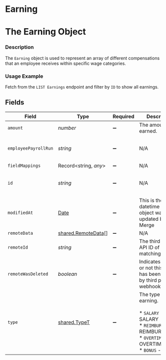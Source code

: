 # Earning

# The Earning Object
### Description
The `Earning` object is used to represent an array of different compensations that an employee receives within specific wage categories.

### Usage Example
Fetch from the `LIST Earnings` endpoint and filter by `ID` to show all earnings.


## Fields

| Field                                                                                                                 | Type                                                                                                                  | Required                                                                                                              | Description                                                                                                           | Example                                                                                                               |
| --------------------------------------------------------------------------------------------------------------------- | --------------------------------------------------------------------------------------------------------------------- | --------------------------------------------------------------------------------------------------------------------- | --------------------------------------------------------------------------------------------------------------------- | --------------------------------------------------------------------------------------------------------------------- |
| `amount`                                                                                                              | *number*                                                                                                              | :heavy_minus_sign:                                                                                                    | The amount earned.                                                                                                    | 1002.34                                                                                                               |
| `employeePayrollRun`                                                                                                  | *string*                                                                                                              | :heavy_minus_sign:                                                                                                    | N/A                                                                                                                   | 35347df1-95e7-46e2-93cc-66f1191edca5                                                                                  |
| `fieldMappings`                                                                                                       | Record<string, *any*>                                                                                                 | :heavy_minus_sign:                                                                                                    | N/A                                                                                                                   | [object Object]                                                                                                       |
| `id`                                                                                                                  | *string*                                                                                                              | :heavy_minus_sign:                                                                                                    | N/A                                                                                                                   | babbced6-3a81-4775-8da2-490dc6385259                                                                                  |
| `modifiedAt`                                                                                                          | [Date](https://developer.mozilla.org/en-US/docs/Web/JavaScript/Reference/Global_Objects/Date)                         | :heavy_minus_sign:                                                                                                    | This is the datetime that this object was last updated by Merge                                                       | 2021-10-16T00:00:00Z                                                                                                  |
| `remoteData`                                                                                                          | [shared.RemoteData](../../models/shared/remotedata.md)[]                                                              | :heavy_minus_sign:                                                                                                    | N/A                                                                                                                   |                                                                                                                       |
| `remoteId`                                                                                                            | *string*                                                                                                              | :heavy_minus_sign:                                                                                                    | The third-party API ID of the matching object.                                                                        | 52802                                                                                                                 |
| `remoteWasDeleted`                                                                                                    | *boolean*                                                                                                             | :heavy_minus_sign:                                                                                                    | Indicates whether or not this object has been deleted by third party webhooks.                                        |                                                                                                                       |
| `type`                                                                                                                | [shared.TypeT](../../models/shared/typet.md)                                                                          | :heavy_minus_sign:                                                                                                    | The type of earning.<br/><br/>* `SALARY` - SALARY<br/>* `REIMBURSEMENT` - REIMBURSEMENT<br/>* `OVERTIME` - OVERTIME<br/>* `BONUS` - BONUS | SALARY                                                                                                                |